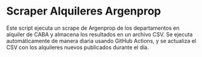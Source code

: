 # Scraper Alquileres Argenprop

Este script ejecuta un scrape de Argenprop de los departamentos en alquiler de CABA y almacena los resultados en un archivo CSV. Se ejecuta automáticamente de manera diaria usando GitHub Actions, y se actualiza el CSV con los alquileres nuevos publicados durante el día.
